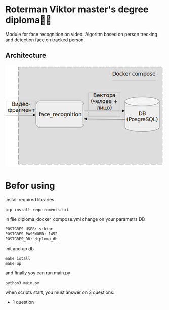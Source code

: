 # Roterman Viktor master's degree diploma👨‍🎓

Module for face recognition on video. Algoritm based on person trecking and detection face on tracked person.  
## Architecture

![ScreenShot](image/architecture.png)


# Befor using

install required libraries
```shell
pip install requirements.txt
```

in file diploma_docker_compose.yml change on your parametrs DB
```shell
POSTGRES_USER: viktor
POSTGRES_PASSWORD: 1452
POSTGRES_DB: diploma_db
```

init and up db
```shell
make istall
make up
```

and finally yoy can run main.py
```shell
python3 main.py
```

when scripts start, you must answer on 3 questions:

- 1 question

